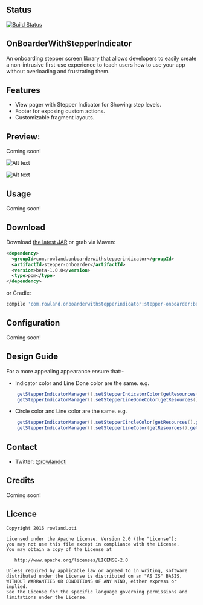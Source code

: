 ## Status
[![Build Status](https://travis-ci.org/RowlandOti/OnBoarderWithStepperIndicator.svg?branch=master)](https://travis-ci.org/RowlandOti/OnBoarderWithStepperIndicator)

## OnBoarderWithStepperIndicator
An onboarding stepper screen library that allows developers to easily create a non-intrusive first-use experience to teach users how to use your app without overloading and frustrating them. 

## Features
- View pager with Stepper Indicator for Showing step levels.
- Footer for exposing custom actions.
- Customizable fragment layouts.

## Preview: 
Coming soon!

![Alt text](https://github.com/RowlandOti/OnBoarderWithStepperIndicator/blob/master/art/framed/Hero-Image_Nexus.jpg?raw=true "MovieSquire Preview")

![Alt text](https://github.com/RowlandOti/MovieSquire/blob/master/art/squire.gif?raw=true "MovieSquire Preview")

## Usage
Coming soon!

## Download
Download [the latest JAR][1] or grab via Maven:
```xml
<dependency>
  <groupId>com.rowland.onboarderwithstepperindicator</groupId>
  <artifactId>stepper-onboarder</artifactId>
  <version>beta-1.0.0</version>
  <type>pom</type>
</dependency>
```
or Gradle:
```groovy
compile 'com.rowland.onboarderwithstepperindicator:stepper-onboarder:beta-1.0.0'
```
## Configuration
Coming soon!

## Design Guide
For a more appealing appearance ensure that:-
- Indicator color and Line Done color are the same. e.g.

```java
 	getStepperIndicatorManager().setStepperIndicatorColor(getResources().getColor(R.color.orange));
 	getStepperIndicatorManager().setStepperLineDoneColor(getResources().getColor(R.color.orange));
```
- Circle color and Line color are the same. e.g.


```java
 	getStepperIndicatorManager().setStepperCircleColor(getResources().getColor(R.color.grey));
 	getStepperIndicatorManager().setStepperLineColor(getResources().getColor(R.color.grey));
```

## Contact
- Twitter: [@rowlandoti][2]

## Credits
Coming soon!

## Licence
```
Copyright 2016 rowland.oti

Licensed under the Apache License, Version 2.0 (the "License");
you may not use this file except in compliance with the License.
You may obtain a copy of the License at

   http://www.apache.org/licenses/LICENSE-2.0

Unless required by applicable law or agreed to in writing, software
distributed under the License is distributed on an "AS IS" BASIS,
WITHOUT WARRANTIES OR CONDITIONS OF ANY KIND, either express or implied.
See the License for the specific language governing permissions and
limitations under the License.
```

[1]: https://search.maven.org/remote_content?g=com.rowland.onboarderwithstepperindicator&a=stepper-onboarder&v=LATEST
[2]: https://www.twitter.com/rowlandoti
